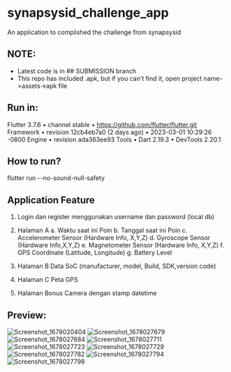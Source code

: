 # synapsysid_challenge_app

An application to complished the challenge from synapsysid

## NOTE:
- Latest code is in ## SUBMISSION branch
- This repo has included .apk, but if you can't find it, open project name->assets->apk file

## Run in:
Flutter 3.7.6 • channel stable • https://github.com/flutter/flutter.git
Framework • revision 12cb4eb7a0 (2 days ago) • 2023-03-01 10:29:26 -0800
Engine • revision ada363ee93
Tools • Dart 2.19.3 • DevTools 2.20.1

## How to run?
flutter run --no-sound-null-safety

## Application Feature
1. Login dan register menggunakan username dan password (local db)

2. Halaman A 
a. Waktu saat ini Poin 
b. Tanggal saat ini Poin 
c. Accelerometer Sensor (Hardware Info, X,Y,Z) 
d. Gyroscope Sensor (Hardware Info,X,Y,Z) 
e. Magnetometer Sensor (Hardware Info, X,Y,Z) 
f. GPS Coordinate (Latitude, Longitude) 
g. Battery Level


3. Halaman B 
Data SoC (manufacturer, model, Build, SDK,version code)

4. Halaman C 
Peta GPS

5. Halaman Bonus 
Camera dengan stamp datetime

## Preview:
![Screenshot_1678020404](https://user-images.githubusercontent.com/82403145/222968290-fb0a2c97-a4b5-4b0e-9d97-72db03c14c85.png)
![Screenshot_1678027679](https://user-images.githubusercontent.com/82403145/222968295-dc6333f6-aa63-41b3-ba99-c5a909482c6b.png)
![Screenshot_1678027684](https://user-images.githubusercontent.com/82403145/222968296-492ae172-23f2-46c2-9830-56acc9ac0dc3.png)
![Screenshot_1678027711](https://user-images.githubusercontent.com/82403145/222968297-97804dbb-28fc-43f7-8771-78954c0a945d.png)
![Screenshot_1678027723](https://user-images.githubusercontent.com/82403145/222968299-e9395524-85b6-4039-90ae-0b02254ed6ab.png)
![Screenshot_1678027729](https://user-images.githubusercontent.com/82403145/222968301-efc58155-9229-48ef-93c0-12ca7f4a159d.png)
![Screenshot_1678027782](https://user-images.githubusercontent.com/82403145/222968305-a4751440-740c-4e58-b6c5-28b001153167.png)
![Screenshot_1678027794](https://user-images.githubusercontent.com/82403145/222968309-570eaa0a-4042-4cdb-8f8a-36312bbd1daf.png)
![Screenshot_1678027798](https://user-images.githubusercontent.com/82403145/222968592-3494efce-c0a4-4de4-9ae3-8e6ec70a4994.png)

